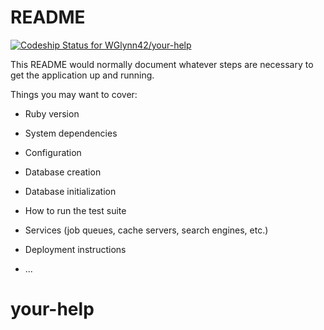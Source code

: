 # README

[![Codeship Status for WGlynn42/your-help](https://app.codeship.com/projects/69b8ab20-dbd7-0137-239a-422ecf3ee4c1/status?branch=master)](https://app.codeship.com/projects/371499)

This README would normally document whatever steps are necessary to get the
application up and running.

Things you may want to cover:

* Ruby version

* System dependencies

* Configuration

* Database creation

* Database initialization

* How to run the test suite

* Services (job queues, cache servers, search engines, etc.)

* Deployment instructions

* ...
# your-help
